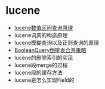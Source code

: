 # lucene
- [lucene数值区间查询原理](./lucene数值区间查询原理.md)
- lucene词典的构造原理
- lucene模糊查询以及正则查询的原理
- [BooleanQuery倒排表合并策略](./BooleanQuery倒排表合并策略.md)
- lucene的删除索引的实现
- lucene段merge的过程
- lucene段的缓存方法
- lucene是怎么实现Field的
